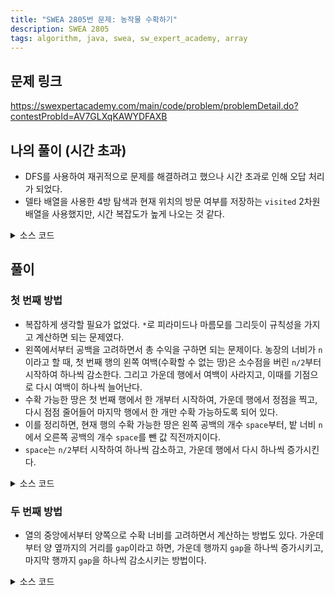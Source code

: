 ```yaml
---
title: "SWEA 2805번 문제: 농작물 수확하기"
description: SWEA 2805
tags: algorithm, java, swea, sw_expert_academy, array
---
```


## 문제 링크

https://swexpertacademy.com/main/code/problem/problemDetail.do?contestProbId=AV7GLXqKAWYDFAXB

## 나의 풀이 (시간 초과)

- DFS를 사용하여 재귀적으로 문제를 해결하려고 했으나 시간 초과로 인해 오답 처리가 되었다.
- 델타 배열을 사용한 4방 탐색과 현재 위치의 방문 여부를 저장하는 `visited` 2차원 배열을 사용했지만, 시간 복잡도가 높게 나오는 것 같다.

<details>
<summary>소스 코드</summary>
<div markdown="1">

```java
import java.io.BufferedReader;
import java.io.IOException;
import java.io.InputStreamReader;

/**
 * SW Expert Academy 2805번 문제: 농작물 수확하기
 */
public class FailedSolution {
    private static int[][] farm;
    private static boolean[][] visited;
    private static int revenue, n;

    // 상 -> 우 -> 하 -> 좌 (시계 방향)
    private static int[] dr = {-1, 0, 1, 0};
    private static int[] dc = {0, 1, 0, -1};
    
    public static void main(String[] args) throws NumberFormatException, IOException {
        BufferedReader br = new BufferedReader(new InputStreamReader(System.in));
        
        int T = Integer.parseInt(br.readLine());
        for (int tc = 1; tc <= T; tc++) {
            revenue = 0;
            
            n = Integer.parseInt(br.readLine());
            farm = new int[n][n];
            visited = new boolean[n][n];
            
            // 농장 초기화
            for (int i = 0; i < n; i++) {
                String row = br.readLine();
                for (int j = 0; j < n; j++) {
                    farm[i][j] = row.charAt(j) - '0';
                }
            }
            
            visit(n/2, n/2, n/2);
            
            System.out.println("#" + tc + " " + revenue);
        }
      
        br.close();
    }
    
    public static void visit(int row, int col, int maxMoveCnt) {
        // 범위를 벗어났는가?
        if (row < 0 || row >= n || col < 0 || col >= n) return;
        
        // 현 위치를 방문하지 않았으면 이익 추가
        if (!visited[row][col]) revenue += farm[row][col];
        
        // 방문한 행, 열을 배열에 추가
        visited[row][col] = true;
        
        // 최대 이동 거리에 다다랐는가?
        if (maxMoveCnt == 0) return;
        
        // 위쪽부터 시계 방향으로 4방 탐색
        for (int i = 0; i < dr.length; i++) {
            visit(row + dr[i], col + dc[i], maxMoveCnt - 1);
        }
    }
}

```

</div>
</details>

## 풀이

### 첫 번째 방법

- 복잡하게 생각할 필요가 없었다. `*`로 피라미드나 마름모를 그리듯이 규칙성을 가지고 계산하면 되는 문제였다.
- 왼쪽에서부터 공백을 고려하면서 총 수익을 구하면 되는 문제이다. 농장의 너비가 `n`이라고 할 때, 첫 번째 행의 왼쪽 여백(수확할 수 없는 땅)은 소수점을 버린 `n/2`부터 시작하여 하나씩 감소한다. 그리고 가운데 행에서 여백이 사라지고, 이때를 기점으로 다시 여백이 하나씩 늘어난다.
- 수확 가능한 땅은 첫 번째 행에서 한 개부터 시작하여, 가운데 행에서 정점을 찍고, 다시 점점 줄어들어 마지막 행에서 한 개만 수확 가능하도록 되어 있다.
- 이를 정리하면, 현재 행의 수확 가능한 땅은 왼쪽 공백의 개수 `space`부터, 밭 너비 `n`에서 오른쪽 공백의 개수 `space`를 뺀 값 직전까지이다.
- `space`는 `n/2`부터 시작하여 하나씩 감소하고, 가운데 행에서 다시 하나씩 증가시킨다.

<details>
<summary>소스 코드</summary>
<div markdown="1">

```java
import java.io.BufferedReader;
import java.io.IOException;
import java.io.InputStreamReader;

/**
 * SW Expert Academy 2805번 문제: 농작물 수확하기
 */
public class Solution {
    public static void main(String[] args) throws NumberFormatException, IOException {
        BufferedReader br = new BufferedReader(new InputStreamReader(System.in));
        
        int T = Integer.parseInt(br.readLine());
        for (int tc = 1; tc <= T; tc++) {
            int revenue = 0;
            
            int n = Integer.parseInt(br.readLine());
            int[][] farm = new int[n][n];

            // 농장 초기화
            for (int i = 0; i < n; i++) {
                String row = br.readLine();
                for (int j = 0; j < n; j++) {
                    farm[i][j] = row.charAt(j) - '0';
                }
            }
            
            // 방법 1: 왼쪽에서부터 공백을 고려하여 계산
            int space = n / 2;
            for (int i = 0; i < n; i++) {
                for (int j = space; j < n - space; j++) {
                    revenue += farm[i][j];
                }
                
                if (i < n/2) space--;
                else space++;
            }
            
            System.out.println("#" + tc + " " + revenue);
        }
        
        br.close();
    }
}
```

</div>
</details>

### 두 번째 방법

- 열의 중앙에서부터 양쪽으로 수확 너비를 고려하면서 계산하는 방법도 있다. 가운데부터 양 옆까지의 거리를 `gap`이라고 하면, 가운데 행까지 `gap`을 하나씩 증가시키고, 마지막 행까지 `gap`을 하나씩 감소시키는 방법이다.

<details>
<summary>소스 코드</summary>
<div markdown="1">

```java
import java.io.BufferedReader;
import java.io.IOException;
import java.io.InputStreamReader;

/**
 * SW Expert Academy 2805번 문제: 농작물 수확하기
 */
public class Solution {
    public static void main(String[] args) throws NumberFormatException, IOException {
        BufferedReader br = new BufferedReader(new InputStreamReader(System.in));
        
        int T = Integer.parseInt(br.readLine());
        for (int tc = 1; tc <= T; tc++) {
            int revenue = 0;
            
            int n = Integer.parseInt(br.readLine());
            int[][] farm = new int[n][n];

            // 농장 초기화
            for (int i = 0; i < n; i++) {
                String row = br.readLine();
                for (int j = 0; j < n; j++) {
                    farm[i][j] = row.charAt(j) - '0';
                }
            }
            
            // 방법 2: 중앙에서부터 수확 너비를 고려하여 계산
            int gap = 0;
            for (int i = 0; i < n; i++) {
                for (int j = n/2 - gap; j <= n/2 + gap; j++) {
                    revenue += farm[i][j];
                }
                
                if (i < n/2) gap++;
                else gap--;
            }
            
            System.out.println("#" + tc + " " + revenue);
        }
        
        br.close();
    }
}
```

</div>
</details>
